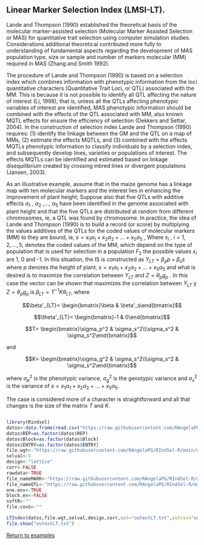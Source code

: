 ## Linear Marker Selection Index (LMSI-LT).

Lande and Thompson (1990) established the theoretical basis of the molecular marker-assisted selection (Molecular Marker Assisted Selection or MAS) for quantitative trait selection using computer simulation studies. Considerations additional theoretical contributed more fully to understanding of fundamental aspects regarding the development of MAS population type, size or sample and number of markers molecular (MM) required in MAS (Zhang and Smith 1992). 

The procedure of Lande and Thompson (1990) is based on a selection index which combines information with phenotypic information from the loci quantitative characters (Quantitative Trait Loci, or QTL) associated with the MM. This is because it is not possible to identify all QTL affecting the nature of interest (Li, 1998), that is, unless all the QTLs affecting phenotypic variables of interest are identified, MAS phenotypic information should be combined with the effects of the QTL associated with MM, also known MQTL effects for ensure the efficiency of selection (Dekkers and Settar, 2004). In the construction of selection index Lande and Thompson (1990) requires: (1) identify the linkage between the GM and the QTL on a map of MMs, (2) estimate the effects MQTLs, and (3) combined with the effects MQTLs phenotypic information to classify individuals by a selection index, and subsequently develop lines, varieties or populations of interest. The effects MQTLs can be identified and estimated based on linkage disequilibrium created by crossing inbred lines or divergent populations (Jansen, 2003). 

As an illustrative example, assume that in the maize genome has a linkage map with ten molecular markers and the interest lies in enhancing the improvement of plant height; Suppose also that five QTLs with additive effects $\alpha_1$ , $\alpha_2$ ,$\ldots$, $\alpha_5$ have been identified in the genome associated with plant height and that the five QTLs are distributed at random from different chromosomes, ie, a QTL was found by chromosome. In practice, the idea of Lande and Thompson (1990) is to build a record (or score) by multiplying the values additives of the QTLs for the coded values of molecular markers (MM) to they are bound, ie, $s = x_1 \alpha_1 + x_2 \alpha_2 + ... + x_5 \alpha_5$ , Where $x_i$ , $i = 1,2, ...,5$, denotes the coded values of the MM, which depend on the type of population that is used for selection in a population $F_2$ the possible values $x_i$ are 1, 0 and -1. In this situation, the IS is constructed as $Y_{LT}=\beta_p p + \beta_s s$ where $p$ denotes the height of plant, $s=x_1 \alpha_1 + x_2 \alpha_2+ ... + x_5 \alpha_5$ and what is desired is to maximize the correlation between $Y_{LT}$ and $Z=\theta_p g_p$ . In this case the vector can be shown that maximizes the correlation between $Y_{LT}$ y $Z=\theta_p g_p$ is $\beta_{LT}=T^{-1}K\theta_{LT}$, where

```math
\beta'_{LT}=
\begin{bmatrix}\beta & \beta'_s\end{bmatrix}
```
```math
\theta'_{LT}=
\begin{bmatrix}-1 & 0\end{bmatrix}
```
```math
T= 
\begin{bmatrix}\sigma_p^2 & \sigma_s^2\\\sigma_s^2 & \sigma_s^2\end{bmatrix}
```
and
```math
K= 
\begin{bmatrix}\sigma_g^2 & \sigma_s^2\\\sigma_s^2 & \sigma_s^2\end{bmatrix}
```
where $\sigma _p^2$ is the phenotypic variance, $\sigma_g^2$ is the genotypic variance and $\sigma_s^2$ is the variance of $s=x_1 \alpha _1 +x_2 \alpha _2 +...+x_5 \alpha _5$.

The case is considered more of a character is straightforward and all that changes is the size of the matrix $T$ and $K$.

```R

library(Rindsel)
datos<-data.frame(read.csv("https://raw.githubusercontent.com/RAngelaPG/RIndSel-R/main/data/C1_PSI_05_Phen.csv",header=T,na.strings=c(NA,".","-"))) #Raw data to analized.
datos$REP=as.factor(datos$REP)                                                                            #Transform variables to factor.
datos$Block=as.factor(datos$Block)                                                                        #Transform variables to factor.
datos$ENTRY=as.factor(datos$ENTRY)                                                                        #Transform variables to factor.
file.wgt<-"https://raw.githubusercontent.com/RAngelaPG/RIndSel-R/main/data/weights_C1_PSI.csv"            #name of the file where we write the economic weights and restrictions. 
selval<-5                                                                                                 #Selection intensity.
design<-"lattice"                                                                                         #Experimental design.
corr<-FALSE                                                                                               #You can decide if you want to work with the correlation matrix instead of variance and covariance matrix.
rawdata<-TRUE                                                                                             #By default is TRUE when you are using design option "lattice" or "rcbd", use FALSE for design option "AdjMeans".
file_nameMARK<-"https://raw.githubusercontent.com/RAngelaPG/RIndSel-R/main/data/C1_PSI_S2_05_Haplo.csv"   #name of the file markers information.
file_nameQTL<-"https://raw.githubusercontent.com/RAngelaPG/RIndSel-R/main/data/QTL_scores_Simulated.csv"  #name of the file QTL information.
one.env<-TRUE                                                                                             #Use FALSE for multienvironment trials.
block.ex<-FALSE                                                                                           #Use FALSE always.
softR<-""                                                                                                 #Use "" always.
file.covG<-""                                                                                             #When design is "AdjMeans" and rawdata is FALSE, write the location of your variance and covariance matrix csv file.

LTIndex(datos,file.wgt,selval,design,corr,out="outextLT.txt",outcsv="outLT.csv",rawdata,file_nameMARK,file_nameQTL,one.env,block.ex,softR,file.covG)
file.show("outextLT.txt")
```
[Return to examples](https://github.com/RAngelaPG/RIndSel-R/blob/master/Readme.md)
